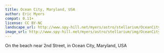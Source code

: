 ```yaml
---
title: Ocean City, Maryland, USA
author: Eric Myers
compat: 0.11+
license: CC BY-NC
landscape_url: http://www.spy-hill.net/myers/astro/stellarium/OceanCity.zip
image_url: http://www.spy-hill.net/myers/astro/stellarium/img/OceanCityScreenshot.png
---
```

On the beach near 2nd Street, in Ocean City, Maryland, USA